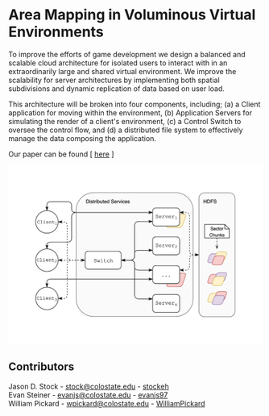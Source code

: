 # Area Mapping in Voluminous Virtual Environments

To improve the efforts of game development we design a balanced and scalable cloud architecture for isolated users to interact with in an extraordinarily large and shared virtual environment. We improve the scalability for server architectures by implementing both spatial subdivisions and dynamic replication of data based on user load.

This architecture will be broken into four components, including; (a) a Client application for moving within the environment, (b) Application Servers for simulating the render of a client's environment, (c) a Control Switch to oversee the control flow, and (d) a distributed file system to effectively manage the data composing the application.

Our paper can be found [ [here](.) ]

![](docs/media/architectural-diagrams/Area-Mapping-Application-Arch-HDFS.png)

## Contributors

Jason D. Stock - stock@colostate.edu - [stockeh](https://github.com/stockeh)  
Evan Steiner - evanjs@colostate.edu - [evanjs97](https://github.com/evanjs97)  
William Pickard - wpickard@colostate.edu - [WilliamPickard](https://github.com/WilliamPickard)
